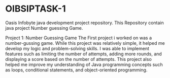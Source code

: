 # OIBSIPTASK-1
Oasis Infobyte java development project repository. This Repository contain java project  Number guessing Game.

Project 1: Number Guessing Game
The First project  i worked on was a number-gussing game.  While this project was relatively simple, it helped me develop my logic and problem-solving skills. I was able to implement features such as limiting the number of attempts, adding more rounds, and displaying a score based on the number of attempts. This project also helped me improve my understanding of Java programming concepts such as loops, conditional statements, and object-oriented programming.

